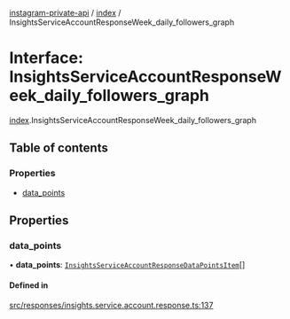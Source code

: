 [instagram-private-api](../../README.md) / [index](../../modules/index.md) / InsightsServiceAccountResponseWeek_daily_followers_graph

# Interface: InsightsServiceAccountResponseWeek\_daily\_followers\_graph

[index](../../modules/index.md).InsightsServiceAccountResponseWeek_daily_followers_graph

## Table of contents

### Properties

- [data\_points](InsightsServiceAccountResponseWeek_daily_followers_graph.md#data_points)

## Properties

### data\_points

• **data\_points**: [`InsightsServiceAccountResponseDataPointsItem`](InsightsServiceAccountResponseDataPointsItem.md)[]

#### Defined in

[src/responses/insights.service.account.response.ts:137](https://github.com/Nerixyz/instagram-private-api/blob/0e0721c/src/responses/insights.service.account.response.ts#L137)

